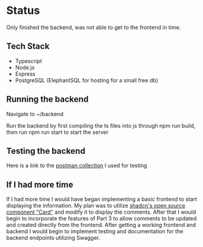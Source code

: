 # Status

Only finished the backend, was not able to get to the frontend in time.

## Tech Stack

- Typescript
- Node.js
- Express
- PostgreSQL (ElephantSQL for hosting for a small free db)

## Running the backend

Navigate to ~/backend

Run the backend by first compiling the ts files into js through npm run build,
then run npm run start to start the server

## Testing the backend

Here is a link to the [postman collection](https://www.postman.com/jaguenza/workspace/bobyard-takehome) I used for testing

## If I had more time

If I had more time I would have began implementing a basic frontend to start
displaying the information. My plan was to utilize [shadcn's open source
component "Card"](https://ui.shadcn.com/docs/components/card) and modify it to display the comments. After that I would begin to incorporate the features of Part 3 to allow comments to be updated and created directly from the frontend. After getting a working frontend and backend I would begin to implement testing and documentation for the backend endpoints utilizing Swagger.
